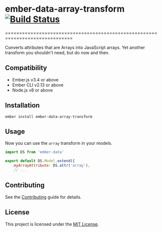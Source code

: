 # ember-data-array-transform [![Build Status](https://travis-ci.org/PrecisionNutrition/ember-data-array-transform.svg?branch=master)](https://travis-ci.org/PrecisionNutrition/ember-data-array-transform)
==============================================================================

Converts attributes that are Arrays into JavaScript arrays. Yet another transform
you shouldn't need, but do now and then.


Compatibility
------------------------------------------------------------------------------

* Ember.js v3.4 or above
* Ember CLI v2.13 or above
* Node.js v8 or above


Installation
------------------------------------------------------------------------------

```
ember install ember-data-array-transform
```

Usage
------------------------------------------------------------------------------

Now you can use the `array` transform in your models.

```javascript
import DS from 'ember-data'

export default DS.Model.extend({
    myArrayAttribute: DS.attr('array'),
    // ...
```

Contributing
------------------------------------------------------------------------------

See the [Contributing](CONTRIBUTING.md) guide for details.


License
------------------------------------------------------------------------------

This project is licensed under the [MIT License](LICENSE.md).
